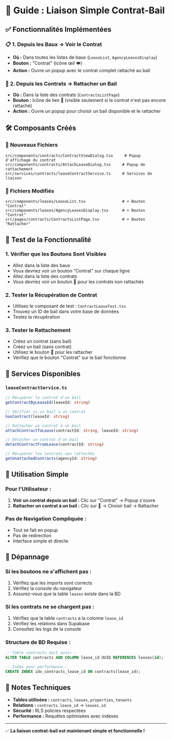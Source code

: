 # 🔗 Guide : Liaison Simple Contrat-Bail

## ✅ Fonctionnalités Implémentées

### 📋 **1. Depuis les Baux → Voir le Contrat**
- **Où :** Dans toutes les listes de baux (`LeaseList`, `AgencyLeasesDisplay`)
- **Bouton :** "Contrat" (icône œil 👁️)
- **Action :** Ouvre un popup avec le contrat complet rattaché au bail

### 📄 **2. Depuis les Contrats → Rattacher un Bail**
- **Où :** Dans la liste des contrats (`ContractsListPage`)
- **Bouton :** Icône de lien 🔗 (visible seulement si le contrat n'est pas encore rattaché)
- **Action :** Ouvre un popup pour choisir un bail disponible et le rattacher

## 🛠️ Composants Créés

### 📁 **Nouveaux Fichiers**
```
src/components/contracts/ContractViewDialog.tsx     # Popup d'affichage du contrat
src/components/contracts/AttachLeaseDialog.tsx     # Popup de rattachement
src/services/contracts/leaseContractService.ts     # Services de liaison
```

### 🔄 **Fichiers Modifiés**
```
src/components/leases/LeaseList.tsx                # + Bouton "Contrat"
src/components/leases/AgencyLeasesDisplay.tsx      # + Bouton "Contrat"
src/pages/contracts/ContractsListPage.tsx          # + Bouton "Rattacher"
```

## 🧪 Test de la Fonctionnalité

### **1. Vérifier que les Boutons Sont Visibles**
- Allez dans la liste des baux
- Vous devriez voir un bouton "Contrat" sur chaque ligne
- Allez dans la liste des contrats
- Vous devriez voir un bouton 🔗 pour les contrats non rattachés

### **2. Tester la Récupération de Contrat**
- Utilisez le composant de test : `ContractLeaseTest.tsx`
- Trouvez un ID de bail dans votre base de données
- Testez la récupération

### **3. Tester le Rattachement**
- Créez un contrat (sans bail)
- Créez un bail (sans contrat)
- Utilisez le bouton 🔗 pour les rattacher
- Vérifiez que le bouton "Contrat" sur le bail fonctionne

## 🔧 Services Disponibles

### **`leaseContractService.ts`**
```typescript
// Récupérer le contrat d'un bail
getContractByLeaseId(leaseId: string)

// Vérifier si un bail a un contrat
hasContract(leaseId: string)

// Rattacher un contrat à un bail
attachContractToLease(contractId: string, leaseId: string)

// Détacher un contrat d'un bail
detachContractFromLease(contractId: string)

// Récupérer les contrats non rattachés
getUnattachedContracts(agencyId: string)
```

## 🎯 Utilisation Simple

### **Pour l'Utilisateur :**
1. **Voir un contrat depuis un bail :** Clic sur "Contrat" → Popup s'ouvre
2. **Rattacher un contrat à un bail :** Clic sur 🔗 → Choisir bail → Rattacher

### **Pas de Navigation Compliquée :**
- Tout se fait en popup
- Pas de redirection
- Interface simple et directe

## 🐛 Dépannage

### **Si les boutons ne s'affichent pas :**
1. Vérifiez que les imports sont corrects
2. Vérifiez la console du navigateur
3. Assurez-vous que la table `leases` existe dans la BD

### **Si les contrats ne se chargent pas :**
1. Vérifiez que la table `contracts` a la colonne `lease_id`
2. Vérifiez les relations dans Supabase
3. Consultez les logs de la console

### **Structure de BD Requise :**
```sql
-- Table contracts doit avoir :
ALTER TABLE contracts ADD COLUMN lease_id UUID REFERENCES leases(id);

-- Index pour performance :
CREATE INDEX idx_contracts_lease_id ON contracts(lease_id);
```

## 📝 Notes Techniques

- **Tables utilisées :** `contracts`, `leases`, `properties`, `tenants`
- **Relations :** `contracts.lease_id` → `leases.id`
- **Sécurité :** RLS policies respectées
- **Performance :** Requêtes optimisées avec indexes

---

✅ **La liaison contrat-bail est maintenant simple et fonctionnelle !** 